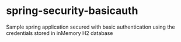 # spring-security-basicauth
Sample spring application secured with basic authentication using the credentials stored in inMemory H2 database
